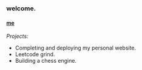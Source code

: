 ### welcome.

#### [me](http://www.siddarthdagar.me)

*Projects:*
- Completing and deploying my personal website.
- Leetcode grind.
- Building a chess engine.
